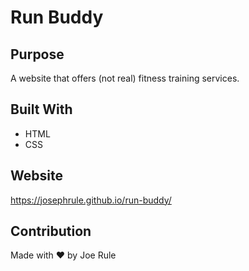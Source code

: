 # Run Buddy

## Purpose
A website that offers (not real) fitness training services.

## Built With
* HTML
* CSS

## Website
https://josephrule.github.io/run-buddy/

## Contribution
Made with ❤️ by Joe Rule
